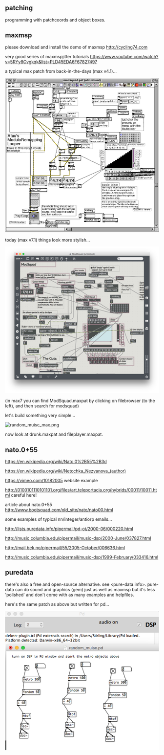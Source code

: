 patching
--

programming with patchcoords and object boxes.

maxmsp
--

please download and install the demo of maxmsp <http://cycling74.com>

very good series of maxmspjitter tutorials <https://www.youtube.com/watch?v=5RYy8Cvgkqk&list=PLD45EDA6F67827497>

a typical max patch from back-in-the-days (max v4.1)...

![modsquad_os9.png](modsquad_os9.png?raw=true "modsquad_os9.png")

today (max v7.1) things look more stylish...

![modsquad.png](modsquad.png?raw=true "modsquad.png")

(in max7 you can find ModSquad.maxpat by clicking on filebrowser (to the left), and then search for modsquad)

let's build something very simple...

![random_muisc_max.png](random_muisc_max.png?raw=true "random_muisc_max.png")

now look at drunk.maxpat and fileplayer.maxpat.

nato.0+55
--

<https://en.wikipedia.org/wiki/Nato.0%2B55%2B3d>

<https://en.wikipedia.org/wiki/Netochka_Nezvanova_(author)>

<https://vimeo.com/10182005> website example

<http://0100101110101101.org/files/art.teleportacia.org/hybrids/00011/10011.html> careful here!

article about nato.0+55 <http://www.bootsquad.com/old_site/nato/nato00.html>

some examples of typical nn/integer/antiorp emails...

<http://lists.puredata.info/pipermail/pd-ot/2000-06/000220.html>

<http://music.columbia.edu/pipermail/music-dsp/2000-June/037827.html>

<http://mail.bek.no/pipermail/55/2005-October/006636.html>

<http://music.columbia.edu/pipermail/music-dsp/1999-February/033416.html>

puredata
--

there's also a free and open-source alternative.  see <pure-data.info>.  pure-data can do sound and graphics (gem) just as well as maxmsp but it's less 'polished' and don't come with as many examples and helpfiles.

here's the same patch as above but written for pd...

![random_muisc_pd.png](random_muisc_pd.png?raw=true "random_muisc_pd.png")
